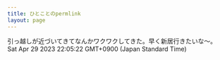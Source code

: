 ```yaml
---
title: ひとことのpermlink
layout: page
---
```

<div class="box" dt="1682773522637">
  引っ越しが近づいてきてなんかワクワクしてきた。早く新居行きたいな〜。
  <div class="content is-small">Sat Apr 29 2023 22:05:22 GMT+0900 (Japan Standard Time)</div>
</div>